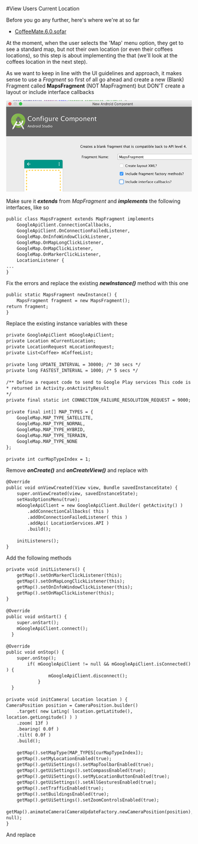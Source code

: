 #View Users Current Location

Before you go any further, here's where we're at so far

- [CoffeeMate.6.0.sofar](../archives/CoffeeMate.7.0.sofar.zip)


At the moment, when the user selects the 'Map' menu option, they get to see a standard map, but not their own location (or even their coffees locations), so this step is about implementing the that (we'll look at the coffees location in the next step).

As we want to keep in line with the UI guidelines and approach, it makes sense to use a <i>Fragment</i> so first of all go ahead and create a new (Blank) Fragment called **MapsFragment** (NOT MapFragment) but DON'T create a layout or include interface callbacks

![](/session07/lab/img/lab0704.png)

Make sure it **_extends_** from _MapFragment_ and **_implements_** the following interfaces, like so

```
public class MapsFragment extends MapFragment implements 
    GoogleApiClient.ConnectionCallbacks, 
    GoogleApiClient.OnConnectionFailedListener, 
    GoogleMap.OnInfoWindowClickListener, 
    GoogleMap.OnMapLongClickListener, 
    GoogleMap.OnMapClickListener, 
    GoogleMap.OnMarkerClickListener, 
    LocationListener {
...
}
```
Fix the errors and replace the existing **_newInstance()_** method with this one

```
public static MapsFragment newInstance() { 
    MapsFragment fragment = new MapsFragment(); 
return fragment;
}
```

Replace the existing instance variables with these

```
private GoogleApiClient mGoogleApiClient; 
private Location mCurrentLocation; 
private LocationRequest mLocationRequest; 
private List<Coffee> mCoffeeList; 

private long UPDATE_INTERVAL = 30000; /* 30 secs */ 
private long FASTEST_INTERVAL = 1000; /* 5 secs */ 

/** Define a request code to send to Google Play services This code is
* returned in Activity.onActivityResult
*/ 
private final static int CONNECTION_FAILURE_RESOLUTION_REQUEST = 9000; 

private final int[] MAP_TYPES = { 
    GoogleMap.MAP_TYPE_SATELLITE, 
    GoogleMap.MAP_TYPE_NORMAL, 
    GoogleMap.MAP_TYPE_HYBRID, 
    GoogleMap.MAP_TYPE_TERRAIN, 
    GoogleMap.MAP_TYPE_NONE 
};
 
private int curMapTypeIndex = 1;

```

Remove **_onCreate()_** and **_onCreateView()_** and replace with

```
@Override
public void onViewCreated(View view, Bundle savedInstanceState) { 
    super.onViewCreated(view, savedInstanceState); 
    setHasOptionsMenu(true); 
    mGoogleApiClient = new GoogleApiClient.Builder( getActivity() ) 
        .addConnectionCallbacks( this )     
        .addOnConnectionFailedListener( this ) 
        .addApi( LocationServices.API ) 
        .build();

    initListeners();
}
```

Add the following methods

```
private void initListeners() { 
    getMap().setOnMarkerClickListener(this); 
    getMap().setOnMapLongClickListener(this); 
    getMap().setOnInfoWindowClickListener(this); 
    getMap().setOnMapClickListener(this);
}

@Override
public void onStart() { 
    super.onStart(); 
    mGoogleApiClient.connect();
  }

@Override
public void onStop() { 
    super.onStop(); 
        if( mGoogleApiClient != null && mGoogleApiClient.isConnected() ) {             
                mGoogleApiClient.disconnect(); 
            }
  }

private void initCamera( Location location ) { 
CameraPosition position = CameraPosition.builder() 
    .target( new LatLng( location.getLatitude(), location.getLongitude() ) ) 
    .zoom( 13f ) 
    .bearing( 0.0f ) 
    .tilt( 0.0f ) 
    .build(); 

    getMap().setMapType(MAP_TYPES[curMapTypeIndex]); 
    getMap().setMyLocationEnabled(true); 
    getMap().getUiSettings().setMapToolbarEnabled(true); 
    getMap().getUiSettings().setCompassEnabled(true); 
    getMap().getUiSettings().setMyLocationButtonEnabled(true); 
    getMap().getUiSettings().setAllGesturesEnabled(true); 
    getMap().setTrafficEnabled(true); 
    getMap().setBuildingsEnabled(true); 
    getMap().getUiSettings().setZoomControlsEnabled(true); 
    getMap().animateCamera(CameraUpdateFactory.newCameraPosition(position), null);
}

```

And replace 